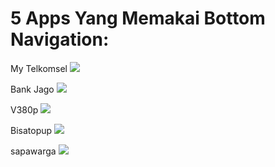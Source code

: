# 5 Apps Yang Memakai Bottom Navigation:

My Telkomsel
![](https://github.com/mkp-kemal/bottomNavigation/raw/main/Screenshot_20231012_095549.jpg)

Bank Jago
![](https://github.com/mkp-kemal/bottomNavigation/raw/main/Screenshot_20231012_095602.jpg)

V380p
![](https://github.com/mkp-kemal/bottomNavigation/raw/main/Screenshot_20231012_095631.jpg)

Bisatopup
![](https://github.com/mkp-kemal/bottomNavigation/blob/main/Screenshot_20231012_095646.jpg)

sapawarga
![](https://github.com/mkp-kemal/bottomNavigation/blob/main/Screenshot_20231012_095816.jpg)

